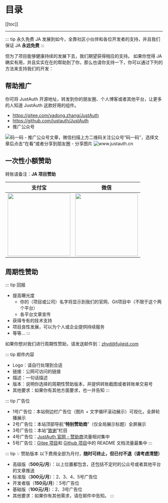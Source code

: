 # 目录

[[toc]]

----

::: tip 永久免费
JA 发展到如今，全靠社区小伙伴和各位开发者的支持，并且我们保证 JA **永远免费**
:::

但为了项目能够健康持续的发展下去，我们期望获得相应的支持。 如果你觉得 JA 确实有用，并且实实在在的帮助到了你，那么也请你支持一下，你可以通过下列的方法来支持我们的开发：

## 帮助推广

你可将 JustAuth 开源地址，转发到你的朋友圈、个人博客或者其他平台，让更多的人知道 JustAuth 这款好用的组件。

- https://gitee.com/yadong.zhang/JustAuth
- https://github.com/justauth/JustAuth
- 推广公众号    
<img src="/wechat_mp_search.png" alt="码一码" style="max-width:600px"/>
- 推广公众号文章，微信扫描上方二维码关注公众号“码一码”，选择文章后点击“在看”或者分享到朋友圈
- 分享图片    
<img src="/ja.jpeg" alt="www.justauth.cn" style="max-width:300px"/>


## 一次性小额赞助

转账请备注：**JA 项目赞助** 

| 支付宝  | 微信  |
| :------------: | :------------: |
| <img src="https://gitee.com/yadong.zhang/static/raw/master/qrcode/zfb_code.png" width="200"/> | <img src="https://gitee.com/yadong.zhang/static/raw/master/qrcode/wx_code.png" width="200" /> |

## 周期性赞助

::: tip 回报
- 提高曝光度
    - 你的（项目或公司）名字将显示到我们的官网、Git项目中（不限于这个两个平台）
    - 各平台文章宣传
- 获得专有的技术支持
- 项目良性发展，可以为个人或企业提供持续服务
- 等等...
:::

如果你想对我们进行周期性赞助，请发送邮件到：zhyd@fujieid.com

::: tip 邮件内容
- Logo：请自行处理到合适
- 链接：公网可访问的链接
- 描述：一句话描述
- 版本：说明你选择的周期性赞助版本，并提供转账截图或者转账单交易号
- 其他要求：如果你有其他方面要求，也一并告知
:::

::: tip 广告位
- 1号广告位：本站侧边栏广告位（图片 + 文字循环滚动展示）<a-tag color="red">可视化，全屏轮播展示</a-tag>
- 2号广告位：本站顶部导航“**特别赞助商**”（仅全局展示标题）<a-tag color="blue">全屏展示</a-tag>
- 3号广告位：本站“[致谢](/thx)”栏目
- 4号广告位：[JustAuth 官网 - 赞助商](https://www.justauth.cn/#sponsors)<a-tag color="blue">流量相对集中</a-tag>
- 5号广告位：[Gitee 项目](https://gitee.com/yadong.zhang/JustAuth)和 [Github 项目](https://github.com/justauth/JustAuth)中的 README 文档<a-tag color="red">流量最集中</a-tag>
:::

::: tip 💡 赞助版本
以下费用全部为月付，**随时可终止，但已付不退（请考虑清楚）**

- 高级版（**500元/月**）：以上位置都包含，还包括不定时的公众号或者其他平台的文章推送
- 标准版（**300元/月**）：2、3、4、5号广告位
- 开发者版（**150元/月**）：5号广告位
- 基础版（**100元/月**）：2、3号广告位
- 其他要求：如果你有其他需求，请在邮件中告知。
:::
